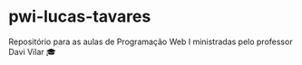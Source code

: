 # pwi-lucas-tavares
Repositório para as aulas de Programação Web I ministradas pelo professor Davi Vilar 🎓
